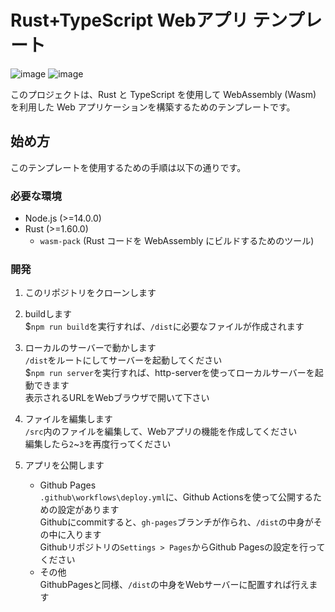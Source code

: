 # Rust+TypeScript Webアプリ テンプレート
![image](https://img.shields.io/badge/-TypeScript-103040.svg?logo=typescript&style=popout)
![image](https://img.shields.io/badge/-Rust-403540.svg?logo=rust&style=popout)


このプロジェクトは、Rust と TypeScript を使用して WebAssembly (Wasm) を利用した Web アプリケーションを構築するためのテンプレートです。  

## 始め方

このテンプレートを使用するための手順は以下の通りです。  

### 必要な環境

- Node.js (>=14.0.0)  
- Rust (>=1.60.0)  
    - `wasm-pack` (Rust コードを WebAssembly にビルドするためのツール)  

### 開発

1. このリポジトリをクローンします  

2. buildします  
    $`npm run build`を実行すれば、`/dist`に必要なファイルが作成されます  

3. ローカルのサーバーで動かします  
    `/dist`をルートにしてサーバーを起動してください  
    $`npm run server`を実行すれば、http-serverを使ってローカルサーバーを起動できます  
    表示されるURLをWebブラウザで開いて下さい  

4. ファイルを編集します  
    `/src`内のファイルを編集して、Webアプリの機能を作成してください  
    編集したら`2`~`3`を再度行ってください  

5. アプリを公開します  
    - Github Pages  
        `.github\workflows\deploy.yml`に、Github Actionsを使って公開するための設定があります  
        Githubにcommitすると、`gh-pages`ブランチが作られ、`/dist`の中身がその中に入ります  
        Githubリポジトリの`Settings > Pages`からGithub Pagesの設定を行ってください  
    - その他  
        GithubPagesと同様、`/dist`の中身をWebサーバーに配置すれば行えます  

